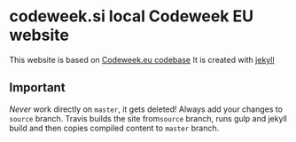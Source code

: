 # codeweek.si local Codeweek EU website

This website is based on [Codeweek.eu codebase](https://github.com/codeeu/codeeu.github.io) 
It is created with [jekyll](http://jekyllrb.com/)

## Important
*Never* work directly on `master`, it gets deleted! Always add your changes to `source` branch.
Travis builds the site from`source` branch, runs gulp and jekyll build and then copies compiled content to `master` branch.